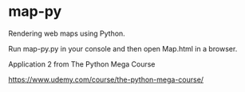 # map-py
Rendering web maps using Python.

Run map-py.py in your console and then open Map.html in a browser.

Application 2 from The Python Mega Course

https://www.udemy.com/course/the-python-mega-course/
